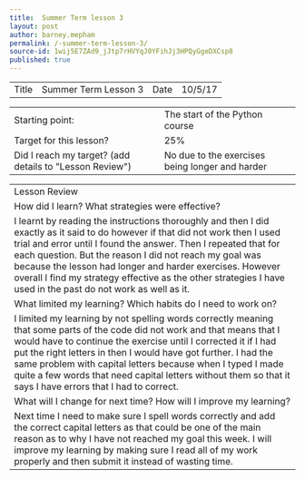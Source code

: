 ```yaml
---
title:  Summer Term lesson 3
layout: post
author: barney.mepham
permalink: /-summer-term-lesson-3/
source-id: 1wij5E7ZAd9_jJtp7rHVYqJ0YFihJj3HPQyGgeDXCsp8
published: true
---
```

<table>
  <tr>
    <td>Title</td>
    <td>Summer Term Lesson 3</td>
    <td>Date</td>
    <td>10/5/17</td>
  </tr>
</table>


<table>
  <tr>
    <td>Starting point:</td>
    <td>The start of the Python course</td>
  </tr>
  <tr>
    <td>Target for this lesson?</td>
    <td>25%</td>
  </tr>
  <tr>
    <td>Did I reach my target? 
(add details to "Lesson Review")</td>
    <td>No due to the exercises being longer and harder</td>
  </tr>
</table>


<table>
  <tr>
    <td>Lesson Review</td>
  </tr>
  <tr>
    <td>How did I learn? What strategies were effective? </td>
  </tr>
  <tr>
    <td>I learnt by reading the instructions thoroughly and then I did exactly as it said to do however if that did not work then I used trial and error until I found the answer. Then I repeated that for each question. But the reason I did not reach my goal was because the lesson had longer and harder exercises. However overall I find my strategy effective as the other strategies I have used in the past do not work as well as it.</td>
  </tr>
  <tr>
    <td>What limited my learning? Which habits do I need to work on? </td>
  </tr>
  <tr>
    <td>I limited my learning by not spelling words correctly meaning that some parts of the code did not work and that means that I would have to continue the exercise until I corrected it if I had put the right letters in then I would have got further. I had the same problem with capital letters because when I typed I made quite a few words that need capital letters without them so that it says I have errors that I had to correct. </td>
  </tr>
  <tr>
    <td>What will I change for next time? How will I improve my learning?</td>
  </tr>
  <tr>
    <td>Next time I need to make sure I spell words correctly and add the correct capital letters as that could be one of the main reason as to why I have not reached my goal this week. I will improve my learning by making sure I read all of my work properly and then submit it instead of wasting time.
 </td>
  </tr>
</table>


